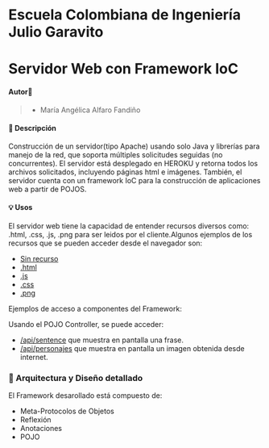 # Escuela Colombiana de Ingeniería Julio Garavito

# Servidor Web con Framework IoC

#### Autor🙎
> - María Angélica Alfaro Fandiño

#### 🔎 Descripción
Construcción de un servidor(tipo Apache) usando solo Java y librerías para manejo de la red, que soporta múltiples solicitudes seguidas (no concurrentes). El servidor está desplegado en HEROKU y retorna todos los archivos solicitados, incluyendo páginas html e imágenes. También, el servidor cuenta con un framework IoC para la construcción de aplicaciones web a partir de POJOS.

#### 💡 Usos
El servidor web tiene la capacidad de entender recursos diversos como: .html, .css, .js, .png para ser leidos por el cliente.Algunos ejemplos de los recursos que se pueden acceder desde el navegador son:

- [Sin recurso](https://myframework-ioc.herokuapp.com/)
- [.html](https://myframework-ioc.herokuapp.com/index.html)
- [.js](https://myframework-ioc.herokuapp.com/js/app.js)
- [.css](https://myframework-ioc.herokuapp.com/css/style.css)
- [.png](https://myframework-ioc.herokuapp.com/mafalda.png)

Ejemplos de acceso a componentes del Framework:

Usando el POJO Controller, se puede acceder:
- [/api/sentence](https://myframework-ioc.herokuapp.com/api/sentence) que muestra en pantalla una frase.
- [/api/personajes](https://myframework-ioc.herokuapp.com/api/personajes) que muestra en pantalla un imagen obtenida desde internet.

### 📜 Arquitectura y Diseño detallado
El Framework desarollado está compuesto de:

- Meta-Protocolos de Objetos
- Reflexión
- Anotaciones
- POJO





